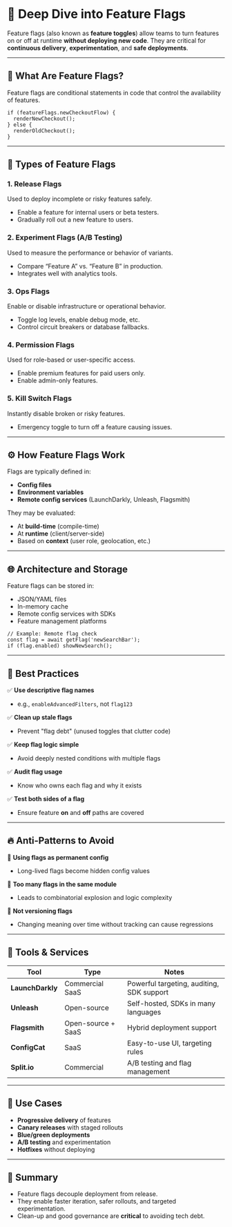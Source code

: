 # 🚩 Deep Dive into Feature Flags

Feature flags (also known as **feature toggles**) allow teams to turn features on or off at runtime **without deploying new code**. They are critical for **continuous delivery**, **experimentation**, and **safe deployments**.

---

## 🎯 What Are Feature Flags?

Feature flags are conditional statements in code that control the availability of features.

```
if (featureFlags.newCheckoutFlow) {
  renderNewCheckout();
} else {
  renderOldCheckout();
}
```

---

## 🧰 Types of Feature Flags

### 1. **Release Flags**
Used to deploy incomplete or risky features safely.

- Enable a feature for internal users or beta testers.
- Gradually roll out a new feature to users.

### 2. **Experiment Flags (A/B Testing)**
Used to measure the performance or behavior of variants.

- Compare “Feature A” vs. “Feature B” in production.
- Integrates well with analytics tools.

### 3. **Ops Flags**
Enable or disable infrastructure or operational behavior.

- Toggle log levels, enable debug mode, etc.
- Control circuit breakers or database fallbacks.

### 4. **Permission Flags**
Used for role-based or user-specific access.

- Enable premium features for paid users only.
- Enable admin-only features.

### 5. **Kill Switch Flags**
Instantly disable broken or risky features.

- Emergency toggle to turn off a feature causing issues.

---

## ⚙️ How Feature Flags Work

Flags are typically defined in:

- **Config files**
- **Environment variables**
- **Remote config services** (LaunchDarkly, Unleash, Flagsmith)

They may be evaluated:

- At **build-time** (compile-time)
- At **runtime** (client/server-side)
- Based on **context** (user role, geolocation, etc.)

---

## 🌐 Architecture and Storage

Feature flags can be stored in:

- JSON/YAML files
- In-memory cache
- Remote config services with SDKs
- Feature management platforms

```
// Example: Remote flag check
const flag = await getFlag('newSearchBar');
if (flag.enabled) showNewSearch();
```

---

## 🧪 Best Practices

✅ **Use descriptive flag names**
- e.g., `enableAdvancedFilters`, not `flag123`

✅ **Clean up stale flags**
- Prevent "flag debt" (unused toggles that clutter code)

✅ **Keep flag logic simple**
- Avoid deeply nested conditions with multiple flags

✅ **Audit flag usage**
- Know who owns each flag and why it exists

✅ **Test both sides of a flag**
- Ensure feature **on** and **off** paths are covered

---

## 🔥 Anti-Patterns to Avoid

🚫 **Using flags as permanent config**
- Long-lived flags become hidden config values

🚫 **Too many flags in the same module**
- Leads to combinatorial explosion and logic complexity

🚫 **Not versioning flags**
- Changing meaning over time without tracking can cause regressions

---

## 🚀 Tools & Services

| Tool           | Type              | Notes                                     |
|----------------|-------------------|-------------------------------------------|
| **LaunchDarkly** | Commercial SaaS    | Powerful targeting, auditing, SDK support |
| **Unleash**      | Open-source       | Self-hosted, SDKs in many languages       |
| **Flagsmith**    | Open-source + SaaS| Hybrid deployment support                 |
| **ConfigCat**    | SaaS              | Easy-to-use UI, targeting rules           |
| **Split.io**     | Commercial        | A/B testing and flag management           |

---

## 👷 Use Cases

- **Progressive delivery** of features
- **Canary releases** with staged rollouts
- **Blue/green deployments**
- **A/B testing** and experimentation
- **Hotfixes** without deploying

---

## 📌 Summary

- Feature flags decouple deployment from release.
- They enable faster iteration, safer rollouts, and targeted experimentation.
- Clean-up and good governance are **critical** to avoiding tech debt.
